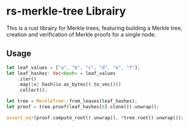 # rs-merkle-tree Librairy

This is a rust librairy for Merkle trees, featuring building a Merkle tree,
creation and verification of Merkle proofs for a single node.

## Usage

```rs
let leaf_values = ["a", "b", "c", "d", "e", "f"];
let leaf_hashes: Vec<Hash> = leaf_values
    .iter()
    .map(|x| hash(&x.as_bytes().to_vec()))
    .collect();

let tree = MerkleTree::from_leaves(leaf_hashes);
let proof = tree.proof(leaf_hashes[0].clone()).unwrap();

assert_eq!(proof.compute_root().unwrap(), *tree.root().unwrap());
```
